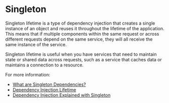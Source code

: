 # Singleton

Singleton lifetime is a type of dependency injection that creates a single instance of an object and reuses it throughout the lifetime of the application. This means that if multiple components within the same request or across different requests depend on the same service, they will all receive the same instance of the service.

Singleton lifetime is useful when you have services that need to maintain state or shared data across requests, such as a service that caches data or maintains a connection to a resource.

For more information:

- [What are Singleton Dependencies?](https://blazor-university.com/dependency-injection/dependency-lifetimes-and-scopes/transient-dependencies/)
- [Dependency Injection Lifetime](https://www.tektutorialshub.com/asp-net-core/asp-net-core-dependency-injection-lifetime/)
- [Dependency Injection Explained with Singleton](https://www.youtube.com/watch?v=NkTF_6IQPiY)
